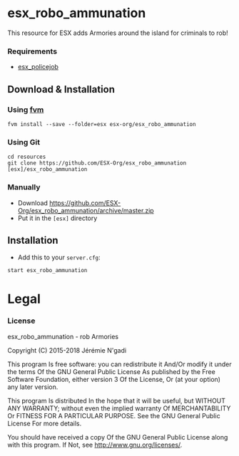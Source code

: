 # esx_robo_ammunation
This resource for ESX adds Armories around the island for criminals to rob!

### Requirements
- [esx_policejob](https://github.com/ESX-Org/esx_policejob)

## Download & Installation

### Using [fvm](https://github.com/qlaffont/fvm-installer)
```
fvm install --save --folder=esx esx-org/esx_robo_ammunation
```

### Using Git
```
cd resources
git clone https://github.com/ESX-Org/esx_robo_ammunation [esx]/esx_robo_ammunation
```

### Manually
- Download https://github.com/ESX-Org/esx_robo_ammunation/archive/master.zip
- Put it in the `[esx]` directory

## Installation
- Add this to your `server.cfg`:

```
start esx_robo_ammunation
```

# Legal
### License
esx_robo_ammunation - rob Armories

Copyright (C) 2015-2018 Jérémie N'gadi

This program Is free software: you can redistribute it And/Or modify it under the terms Of the GNU General Public License As published by the Free Software Foundation, either version 3 Of the License, Or (at your option) any later version.

This program Is distributed In the hope that it will be useful, but WITHOUT ANY WARRANTY; without even the implied warranty Of MERCHANTABILITY Or FITNESS FOR A PARTICULAR PURPOSE. See the GNU General Public License For more details.

You should have received a copy Of the GNU General Public License along with this program. If Not, see http://www.gnu.org/licenses/.